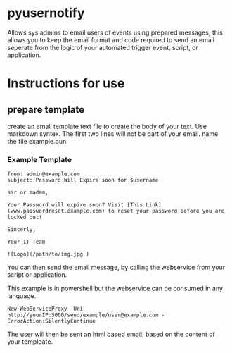 # pyusernotify
Allows sys admins to email users of events using prepared messages, this allows you to keep the email format and code required to send an email seperate from the logic of your automated trigger event, script, or application. 

Instructions for use
====================

prepare template
----------------

create an email template text file to create the body of your text. Use markdown syntex. The first  two lines will not be part of your email. name the file example.pun

### Example Template

~~~~
from: admin@example.com
subject: Password Will Expire soon for $username

sir or madam,

Your Password will expire soon? Visit [This Link](www.passwordreset.example.com) to reset your password before you are locked out!

Sincerly,

Your IT Team

![Logo](/path/to/img.jpg )
~~~~~

You can then send the email message, by calling the webservice from your script or application. 

This example is in powershell but the webservice can be consumed in any language. 
~~~{powershell}
New-WebServiceProxy -Uri http://yourIP:5000/send/example/user@example.com -ErrorAction:SilentlyContinue
~~~

The user will then be sent an html based email, based on the content of your templeate.








